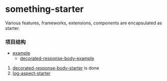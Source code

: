 # something-starter

Various features, frameworks, extensions, components are encapsulated as starter.

### 项目结构

* [example](example)
    * [decorated-response-body-example](decorated-response-body-example)

1. [decorated-response-body-starter](decorated-response-body-starter) is done
2. [log-aspect-starter](log-aspect-starter)